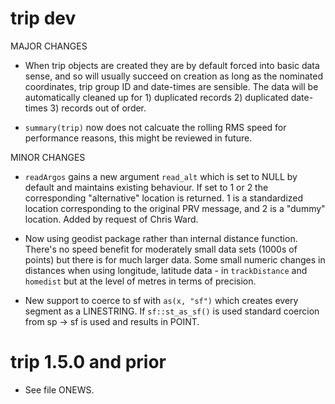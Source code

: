 # trip dev

MAJOR CHANGES

* When trip objects are created they are by default forced into basic data sense, and so will 
 usually succeed on creation as long as the nominated coordinates, trip group ID and date-times 
 are sensible. The data will be automatically cleaned up for 1) duplicated records 2) duplicated 
 date-times 3) records out of order. 

* `summary(trip)` now does not calcuate the rolling RMS speed for performance reasons, this might be reviewed in future. 

MINOR CHANGES

* `readArgos` gains a new argument `read_alt` which is set to NULL by default and maintains existing behaviour. If set to 
 1 or 2 the corresponding "alternative" location is returned. 1 is a standardized location corresponding to the original 
 PRV message, and 2 is a "dummy" location. Added by request of Chris Ward. 
 
* Now using geodist package rather than internal distance function. There's no speed benefit for moderately small
 data sets (1000s of points) but there is for much larger data. Some small numeric changes in distances when using
 longitude, latitude data - in `trackDistance` and `homedist` but at the level of metres in terms of precision. 

 
*  New support to coerce to sf with `as(x, "sf")` which creates every segment as a LINESTRING. If `sf::st_as_sf()` is 
 used standard coercion from sp -> sf is used and results in POINT. 


# trip 1.5.0 and prior

* See file ONEWS. 
